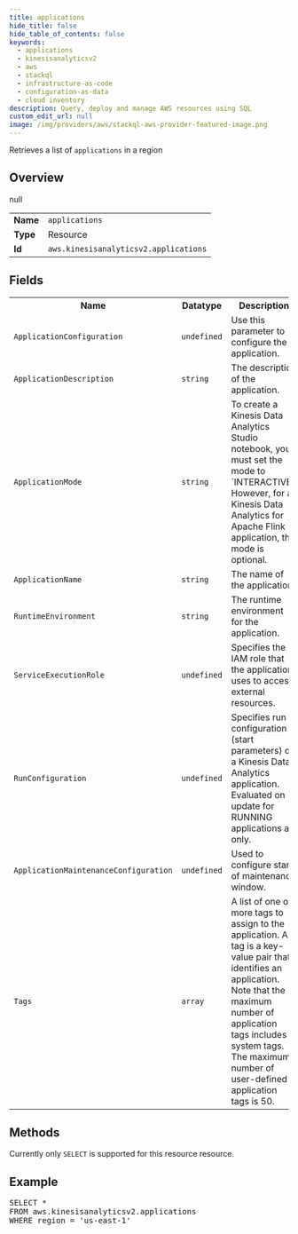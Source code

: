 ```yaml
---
title: applications
hide_title: false
hide_table_of_contents: false
keywords:
  - applications
  - kinesisanalyticsv2
  - aws
  - stackql
  - infrastructure-as-code
  - configuration-as-data
  - cloud inventory
description: Query, deploy and manage AWS resources using SQL
custom_edit_url: null
image: /img/providers/aws/stackql-aws-provider-featured-image.png
---
```

Retrieves a list of <code>applications</code> in a region

## Overview
<table><tbody>
<tr><td><b>Name</b></td><td><code>applications</code></td></tr>
<tr><td><b>Type</b></td><td>Resource</td></tr>
null
<tr><td><b>Id</b></td><td><code>aws.kinesisanalyticsv2.applications</code></td></tr>
</tbody></table>

## Fields
<table><tbody>
<tr><th>Name</th><th>Datatype</th><th>Description</th></tr>
<tr><td><code>ApplicationConfiguration</code></td><td><code>undefined</code></td><td>Use this parameter to configure the application.</td></tr><tr><td><code>ApplicationDescription</code></td><td><code>string</code></td><td>The description of the application.</td></tr><tr><td><code>ApplicationMode</code></td><td><code>string</code></td><td>To create a Kinesis Data Analytics Studio notebook, you must set the mode to `INTERACTIVE`. However, for a Kinesis Data Analytics for Apache Flink application, the mode is optional.</td></tr><tr><td><code>ApplicationName</code></td><td><code>string</code></td><td>The name of the application.</td></tr><tr><td><code>RuntimeEnvironment</code></td><td><code>string</code></td><td>The runtime environment for the application.</td></tr><tr><td><code>ServiceExecutionRole</code></td><td><code>undefined</code></td><td>Specifies the IAM role that the application uses to access external resources.</td></tr><tr><td><code>RunConfiguration</code></td><td><code>undefined</code></td><td>Specifies run configuration (start parameters) of a Kinesis Data Analytics application. Evaluated on update for RUNNING applications an only.</td></tr><tr><td><code>ApplicationMaintenanceConfiguration</code></td><td><code>undefined</code></td><td>Used to configure start of maintenance window.</td></tr><tr><td><code>Tags</code></td><td><code>array</code></td><td>A list of one or more tags to assign to the application. A tag is a key-value pair that identifies an application. Note that the maximum number of application tags includes system tags. The maximum number of user-defined application tags is 50.</td></tr>
</tbody></table>

## Methods
Currently only <code>SELECT</code> is supported for this resource resource.

## Example
<pre>
SELECT * 
FROM aws.kinesisanalyticsv2.applications
WHERE region = 'us-east-1'
</pre>
